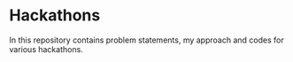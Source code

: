 # Hackathons
In this repository contains problem statements, my approach and codes for various hackathons.
